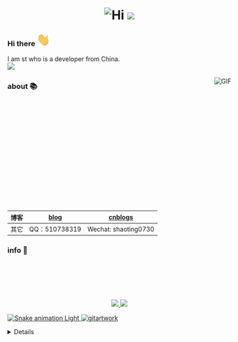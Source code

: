 <h1 align="center">
  <img src="https://emojis.slackmojis.com/emojis/images/1588866973/8934/hellokittydance.gif?1588866973" alt="Hi" width="42" />
  <a href="https://blog.sunguoqi.com/">
    <img src="https://readme-typing-svg.herokuapp.com/?lines=今天又是996的一天！！！&center=true&size=27" />
  </a>
</h1>


### Hi there <img src="https://raw.githubusercontent.com/ABSphreak/ABSphreak/master/gifs/Hi.gif" width="30px" height="30px"/>
I am st who is a developer from China. <br/> ![](https://moe-counter.glitch.me/get/@:pheromone?theme=rule34)


<img align="right" alt="GIF" src="https://media.giphy.com/media/ZDTbix65Me1YDNLDF3/giphy.gif" height="300" />
<!-- https://media.giphy.com/media/SWoSkN6DxTszqIKEqv/giphy.gif -->

### about 📚  
| 博客 | [blog](https://zhoushaoting.com/ ) | [cnblogs](https://www.cnblogs.com/shaoting/) |
| -----| ---- | ---- |
| 其它 | QQ：510738319 | Wechat: shaoting0730 |



### info 🌱
<br/>
<br/>
<br/>
<br/>
<br/>

<div align="center">
  <a href="https://github.com/pheromone">
  <img height="180em" src="https://github-readme-stats-eight-theta.vercel.app/api?username=pheromone&show_icons=true&include_all_commits=true&count_private=true&text_color=000&icon_color=fff&bg_color=0,52fa5a,4dfcff,c64dff&theme=graywhite"/>
  <img height="180em" src="https://github-readme-stats-eight-theta.vercel.app/api/top-langs/?username=pheromone&layout=compact&langs_count=7&text_color=000&icon_color=fff&bg_color=0,52fa5a,4dfcff,c64dff&theme=graywhite"/>
</div>
  

![Snake animation Light](https://github.com/pheromone/pheromone/blob/snake/github-contribution-grid-snake-light.svg) 
![gitartwork](https://github.com/pheromone/pheromone/blob/main/gitartwork.svg)

      
<details>

<summary>💖 Other</summary>

##     [ 俄罗斯方块 ]( https://boyan01.github.io/flutter-tetris/#/ )    <br/>
##     [ 速听《三体》]( https://www.youtube.com/watch?v=QO25QnboJG0&list=PLUm1zvJ4-ufdtpMfD800oTw2hB5ghwabA&index=2&t=0s )    <br/>
##     [ 速听《最后一个地球人》]( https://www.youtube.com/watch?v=81ulM0cvTKw )    <br/>
##     [《切尔诺贝利》]( http://v.qq.com/detail/i/ix6w4wausx518m8.html?ptag=10523 )    <br/>
##     [ 纪妖 ]( https://www.cbaigui.com/ )    <br/>
##     [ 无用的网站 ]( https://theuselessweb.com/ )    <br/>
##     [ 全历史 ]( https://www.allhistory.com )    <br/>
##     [ 逗比拯救世界 ]( http://www.dbbqb.com )    <br/>
##     [ 此人不存在 ]( https://thispersondoesnotexist.com/ )    <br/>
##     [ 网页小游戏 ]( https://xingye.me/game/index.php )    <br/>
##     [ flutter 弹球 ]( https://pinball.flutter.dev/ )    <br/>

</details>


